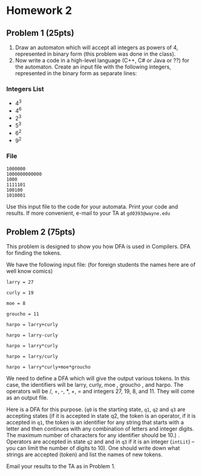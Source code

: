 # Homework 2

## Problem 1 (25pts)

1. Draw an automaton which will accept all integers as powers of 4, represented
   in binary form (this problem was done in the class).
1. Now write a code in a high-level language (C++, C\# or Java or ??) for the
   automaton. Create an input file with the following integers, represented in
   the binary form as separate lines:

### Integers List

-   4<sup>3</sup>
-   4<sup>6</sup>
-   2<sup>3</sup>
-   5<sup>3</sup>
-   6<sup>2</sup>
-   9<sup>2</sup>

### File

```
1000000
1000000000000
1000
1111101
100100
1010001
```

Use this input file to the code for your automata. Print your code and results.
If more convenient, e-mail to your TA at `gd0393@wayne.edu`

## Problem 2 (75pts)

This problem is designed to show you how DFA is used in Compilers. DFA for
finding the tokens.

We have the following input file: (for foreign students the names here are of
well know comics)

```
larry = 27

curly = 19

moe = 8

groucho = 11

harpo = larry+curly

harpo = larry-curly

harpo = larry*curly

harpo = larry/curly

harpo = larry*curly+moe*groucho
```

We need to define a DFA which will give the output various tokens. In this case,
the identifiers will be larry, curly, moe , groucho , and harpo. The operators
will be /, +, -, \*, +, = and integers 27, 19, 8, and 11. They will come as an
output file.

Here is a DFA for this purpose. (`q0` is the starting state, `q1`, `q2` and `q3`
are accepting states (if it is accepted in state q2, the token is an operator,
if it is accepted in `q1`, the token is an identifier for any string that starts
with a letter and then continues with any combination of letters and integer
digits. The maximum number of characters for any identifier should be 10.) .
Operators are accepted in state `q2` and and in `q3` if it is an integer
(`intLit`) – you can limit the number of digits to 10). One should write down
what strings are accepted (token) and list the names of new tokens.

Email your results to the TA as in Problem 1.
